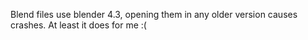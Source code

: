 Blend files use blender 4.3, opening them in any older version causes crashes. At least it does for me :(